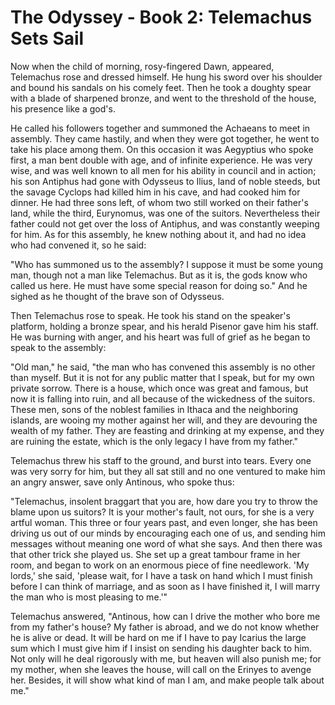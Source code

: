 
# The Odyssey - Book 2: Telemachus Sets Sail

Now when the child of morning, rosy-fingered Dawn, appeared, Telemachus rose and dressed himself. He hung his sword over his shoulder and bound his sandals on his comely feet. Then he took a doughty spear with a blade of sharpened bronze, and went to the threshold of the house, his presence like a god's.

He called his followers together and summoned the Achaeans to meet in assembly. They came hastily, and when they were got together, he went to take his place among them. On this occasion it was Aegyptius who spoke first, a man bent double with age, and of infinite experience. He was very wise, and was well known to all men for his ability in council and in action; his son Antiphus had gone with Odysseus to Ilius, land of noble steeds, but the savage Cyclops had killed him in his cave, and had cooked him for dinner. He had three sons left, of whom two still worked on their father's land, while the third, Eurynomus, was one of the suitors. Nevertheless their father could not get over the loss of Antiphus, and was constantly weeping for him. As for this assembly, he knew nothing about it, and had no idea who had convened it, so he said:

"Who has summoned us to the assembly? I suppose it must be some young man, though not a man like Telemachus. But as it is, the gods know who called us here. He must have some special reason for doing so." And he sighed as he thought of the brave son of Odysseus.

Then Telemachus rose to speak. He took his stand on the speaker's platform, holding a bronze spear, and his herald Pisenor gave him his staff. He was burning with anger, and his heart was full of grief as he began to speak to the assembly:

"Old man," he said, "the man who has convened this assembly is no other than myself. But it is not for any public matter that I speak, but for my own private sorrow. There is a house, which once was great and famous, but now it is falling into ruin, and all because of the wickedness of the suitors. These men, sons of the noblest families in Ithaca and the neighboring islands, are wooing my mother against her will, and they are devouring the wealth of my father. They are feasting and drinking at my expense, and they are ruining the estate, which is the only legacy I have from my father."

Telemachus threw his staff to the ground, and burst into tears. Every one was very sorry for him, but they all sat still and no one ventured to make him an angry answer, save only Antinous, who spoke thus:

"Telemachus, insolent braggart that you are, how dare you try to throw the blame upon us suitors? It is your mother's fault, not ours, for she is a very artful woman. This three or four years past, and even longer, she has been driving us out of our minds by encouraging each one of us, and sending him messages without meaning one word of what she says. And then there was that other trick she played us. She set up a great tambour frame in her room, and began to work on an enormous piece of fine needlework. 'My lords,' she said, 'please wait, for I have a task on hand which I must finish before I can think of marriage, and as soon as I have finished it, I will marry the man who is most pleasing to me.'"

Telemachus answered, "Antinous, how can I drive the mother who bore me from my father's house? My father is abroad, and we do not know whether he is alive or dead. It will be hard on me if I have to pay Icarius the large sum which I must give him if I insist on sending his daughter back to him. Not only will he deal rigorously with me, but heaven will also punish me; for my mother, when she leaves the house, will call on the Erinyes to avenge her. Besides, it will show what kind of man I am, and make people talk about me."

